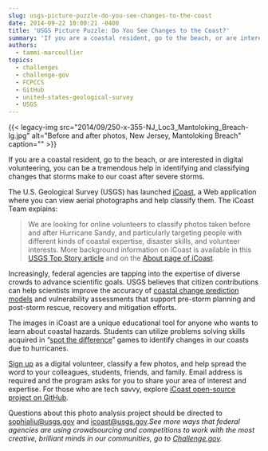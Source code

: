 ```yaml
---
slug: usgs-picture-puzzle-do-you-see-changes-to-the-coast
date: 2014-09-22 10:00:21 -0400
title: 'USGS Picture Puzzle: Do You See Changes to the Coast?'
summary: 'If you are a coastal resident, go to the beach, or are interested in digital volunteering, you can be a tremendous help in identifying and classifying changes that storms make to our coast after severe storms. The U.S. Geological Survey (USGS) has launched iCoast, a Web application where you can view aerial photographs and help classify'
authors:
  - tammi-marcoullier
topics:
  - challenges
  - challenge-gov
  - FCPCCS
  - GitHub
  - united-states-geological-survey
  - USGS
---
```


{{< legacy-img src="2014/09/250-x-355-NJ\_Loc3\_Mantoloking_Breach-lg.jpg" alt="Before and after photos, New Jersey, Mantoloking Breach" caption="" >}} 

If you are a coastal resident, go to the beach, or are interested in digital volunteering, you can be a tremendous help in identifying and classifying changes that storms make to our coast after severe storms.

The U.S. Geological Survey (USGS) has launched [iCoast](http://coastal.er.usgs.gov/icoast "USGS iCoast"), a Web application where you can view aerial photographs and help classify them. The iCoast Team explains:

> We are looking for online volunteers to classify photos taken before and after Hurricane Sandy, and particularly targeting people with different kinds of coastal expertise, disaster skills, and volunteer interests. More background information on iCoast is available in this [USGS Top Story article](http://www.usgs.gov/blogs/features/usgs_top_story/usgs-icoast-did-the-coast-change) and on the [About page of iCoast](http://coastal.er.usgs.gov/icoast/about.php).

Increasingly, federal agencies are tapping into the expertise of diverse crowds to advance scientific goals. USGS believes that citizen contributions can help scientists improve the accuracy of [coastal change prediction models](http://marine.usgs.gov/coastalchangehazardsportal/ "coastal change prediction models") and vulnerability assessments that support pre-storm planning and post-storm rescue, recovery and mitigation efforts.

The images in iCoast are a unique educational tool for anyone who wants to learn about coastal hazards. Students can utilize problems solving skills acquired in &#8220;[spot the difference](http://www.spotthedifference.com/)&#8221; games to identify changes in our coasts due to hurricanes.

<a title="sign up with icoast" href="http://coastal.er.usgs.gov/icoast/" target="_blank">Sign up</a> as a digital volunteer, classify a few photos, and help spread the word to your colleagues, students, friends, and family. Email address is required and the program asks for you to share your area of interest and expertise. For those who are tech savvy, explore [iCoast open-source project on GitHub](http://github.com/usgs/icoast).

Questions about this photo analysis project should be directed to <sophialiu@usgs.gov> and <icoast@usgs.gov>._See more ways that federal agencies are using crowdsourcing and competitions to work with the most creative, brilliant minds in our communities, go to [Challenge.gov](https://challenge.gov/ "challenge dot gov")._